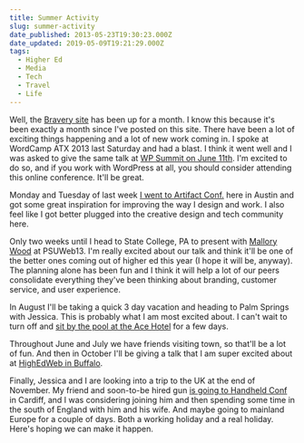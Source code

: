```yaml
---
title: Summer Activity
slug: summer-activity
date_published: 2013-05-23T19:30:23.000Z
date_updated: 2019-05-09T19:21:29.000Z
tags:
  - Higher Ed
  - Media
  - Tech
  - Travel
  - Life
---
```


Well, the [Bravery site](https://bravery.co) has been up for a month. I know this because it's been exactly a month since I've posted on this site. There have been a lot of exciting things happening and a lot of new work coming in. I spoke at WordCamp ATX 2013 last Saturday and had a blast. I think it went well and I was asked to give the same talk at [WP Summit on June 11th](https://wpsummit.com). I'm excited to do so, and if you work with WordPress at all, you should consider attending this online conference. It'll be great.

Monday and Tuesday of last week [I went to Artifact Conf.](https://artifactconf.com) here in Austin and got some great inspiration for improving the way I design and work. I also feel like I got better plugged into the creative design and tech community here.

Only two weeks until I head to State College, PA to present with [Mallory Wood](https://www.mstoner.com/company/our-team/mallory-wood/) at PSUWeb13. I'm really excited about our talk and think it'll be one of the better ones coming out of higher ed this year (I hope it will be, anyway). The planning alone has been fun and I think it will help a lot of our peers consolidate everything they've been thinking about branding, customer service, and user experience.

In August I'll be taking a quick 3 day vacation and heading to Palm Springs with Jessica. This is probably what I am most excited about. I can't wait to turn off and [sit by the pool at the Ace Hotel](http://www.acehotel.com/palmsprings) for a few days.

Throughout June and July we have friends visiting town, so that'll be a lot of fun. And then in October I'll be giving a talk that I am super excited about at [HighEdWeb in Buffalo](https://2013.highedweb.org).

Finally, Jessica and I are looking into a trip to the UK at the end of November. My friend and soon-to-be hired gun [is going to Handheld Conf](http://handheldconf.com) in Cardiff, and I was considering joining him and then spending some time in the south of England with him and his wife. And maybe going to mainland Europe for a couple of days. Both a working holiday and a real holiday. Here's hoping we can make it happen.
